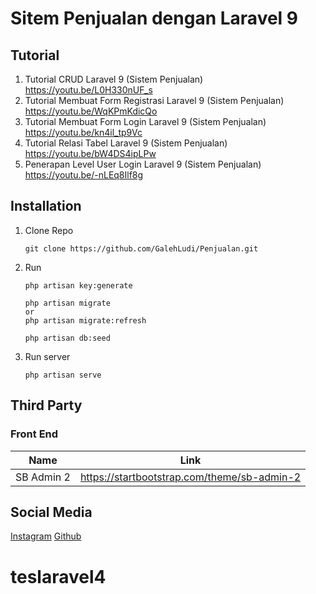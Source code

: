 # Sitem Penjualan dengan Laravel 9

## Tutorial
1. Tutorial CRUD Laravel 9 (Sistem Penjualan)
   <https://youtu.be/L0H330nUF_s>
2. Tutorial Membuat Form Registrasi Laravel 9 (Sistem Penjualan)
   <https://youtu.be/WqKPmKdicQo>
3. Tutorial Membuat Form Login Laravel 9 (Sistem Penjualan)
   <https://youtu.be/kn4il_tp9Vc>
4. Tutorial Relasi Tabel Laravel 9 (Sistem Penjualan)
   <https://youtu.be/bW4DS4ipLPw>
5. Penerapan Level User Login Laravel 9 (Sistem Penjualan)
   <https://youtu.be/-nLEq8Ilf8g>

## Installation
1. Clone Repo
    ```console
    git clone https://github.com/GalehLudi/Penjualan.git
    ```

2. Run
   ```console
   php artisan key:generate
   ```
   ```console
   php artisan migrate
   or
   php artisan migrate:refresh
   ```
   ```console
   php artisan db:seed
   ```

3. Run server
   ```console
   php artisan serve
   ```

## Third Party
### Front End
| Name       | Link                                          |
| ---------- | --------------------------------------------- |
| SB Admin 2 | <https://startbootstrap.com/theme/sb-admin-2> |

## Social Media
[Instagram](https://instagram.com/galehludi)
[Github](https://github.com/GalehLudi)
# teslaravel4
